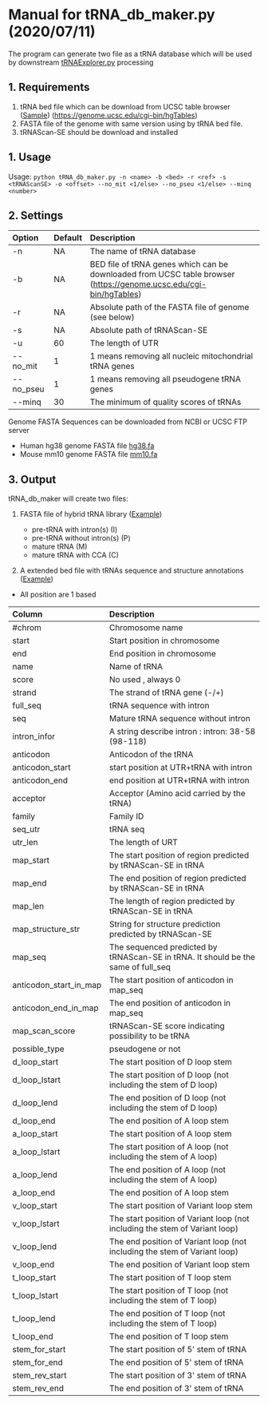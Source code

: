 # Manual for tRNA_db_maker.py  (2020/07/11)
The program can generate two file as a tRNA database which will be used by downstream [tRNAExplorer.py](../tRNAExplorer.py) processing
## 1. Requirements
1. tRNA bed file which can be download from UCSC table browser ([Sample](../test/trna_db/hg38_tRNA.bed)) (https://genome.ucsc.edu/cgi-bin/hgTables)
2. FASTA file of the genome with same version using by tRNA bed file.
3. tRNAScan-SE should be download and installed 

## 1. Usage
Usage: `python tRNA_db_maker.py -n <name> -b <bed> -r <ref> -s <tRNAScanSE> -o <offset> --no_mit <1/else> --no_pseu <1/else> --minq <number>`
## 2. Settings

| Option  | Default | Description  |
| :------------| :------ |:--------------------------------| 
| -n    |NA| The name of tRNA database  |  
| -b     |NA | BED file of tRNA genes which can be downloaded from UCSC table browser (https://genome.ucsc.edu/cgi-bin/hgTables) |  
| -r      |NA| Absolute path of the FASTA file of genome (see below) |  
| -s      |NA| Absolute path of tRNAScan-SE  |  
| -u      |60 | The length of UTR |  
| --no_mit    |1| 1 means removing all nucleic mitochondrial tRNA genes |  
| --no_pseu   |1 | 1 means removing all pseudogene tRNA genes  | 
| --minq      | 30| The minimum of quality scores of tRNAs  | 

Genome FASTA Sequences can be downloaded from NCBI or UCSC FTP server
* Human hg38 genome FASTA file [hg38.fa](http://hgdownload.cse.ucsc.edu/goldenPath/hg38/bigZips/hg38.fa.gz)
* Mouse mm10 genome FASTA file [mm10.fa](https://hgdownload.soe.ucsc.edu/goldenPath/mm10/bigZips/mm10.fa.gz)

## 3. Output

tRNA_db_maker will create two files:

1. FASTA file of hybrid tRNA library ([Example](../test/trna_db/hg38_tRNA_60.fa))
   *   pre-tRNA with intron(s) (I)
   *   pre-tRNA without intron(s) (P)
   *   mature tRNA (M)
   *   mature tRNA with CCA (C)
   
2. A extended bed file with tRNAs sequence and structure annotations ([Example](../test/trna_db/hg38_tRNA_60.bed))
* All position are 1 based

| Column  | Description  |
| :------------ |:--------------------------------| 
| #chrom    | Chromosome name  |  
| start     | Start position in chromosome | 
| end     | End position in chromosome |   
| name     | Name of tRNA  |  
| score     | No used , always 0  |  
| strand     | The strand of tRNA gene (-/+) |  
| full_seq     | tRNA sequence with intron |  
| seq     | Mature tRNA sequence without intron  | 
| intron_infor | A string describe intron : intron: 38-58 (98-118) | 
| anticodon     | Anticodon of the tRNA |  
| anticodon_start  | start position at UTR+tRNA with intron | 
| anticodon_end | end position at UTR+tRNA with intron |
| acceptor | Acceptor (Amino acid carried by the tRNA)|
| family | Family ID|
| seq_utr | tRNA seq |
| utr_len | The length of URT |
| map_start | The start position of region predicted by tRNAScan-SE in tRNA|
| map_end | The end position of region predicted by tRNAScan-SE in tRNA|
| map_len | The length of region predicted by tRNAScan-SE in tRNA|
| map_structure_str| String for structure prediction predicted by tRNAScan-SE|
| map_seq|The sequenced predicted by tRNAScan-SE in tRNA. It should be the same of full_seq |
| anticodon_start_in_map|The start position of anticodon in map_seq |
| anticodon_end_in_map|The end position of anticodon in map_seq|
| map_scan_score|tRNAScan-SE score indicating possibility to be tRNA |
| possible_type|pseudogene or not|
| d_loop_start| The start position of D loop stem |
| d_loop_lstart|The start position of D loop (not including the stem of D loop)|
| d_loop_lend|The end position of D loop (not including the stem of D loop)|
| d_loop_end|The end position of A loop stem|
| a_loop_start| The start position of A loop stem |
| a_loop_lstart|The start position of A loop (not including the stem of A loop)|
| a_loop_lend|The end position of A loop (not including the stem of A loop)|
| a_loop_end|The end position of A loop stem|
| v_loop_start| The start position of Variant loop stem |
| v_loop_lstart|The start position of Variant loop (not including the stem of Variant loop)|
| v_loop_lend|The end position of Variant loop (not including the stem of Variant loop)|
| v_loop_end|The end position of Variant loop stem|
| t_loop_start| The start position of T loop stem |
| t_loop_lstart|The start position of T loop (not including the stem of T loop)|
| t_loop_lend|The end position of T loop (not including the stem of T loop)|
| t_loop_end|The end position of T loop stem|
| stem_for_start|The start position of 5' stem of tRNA |
| stem_for_end|The end position of 5' stem of tRNA |
| stem_rev_start|The start position of 3' stem of tRNA |
| stem_rev_end|The end position of 3' stem of tRNA |
   

